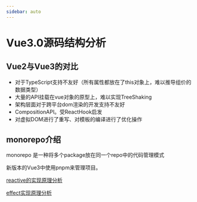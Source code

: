 ```yaml
---
sidebar: auto
---
```


# Vue3.0源码结构分析

## Vue2与Vue3的对比
- 对于TypeScript支持不友好（所有属性都放在了this对象上，难以推导组价的数据类型）
- 大量的API挂载在vue对象的原型上，难以实现TreeShaking
- 架构层面对于跨平台dom渲染的开发支持不友好
- CompositionAPI。受ReactHook启发
- 对虚拟DOM进行了重写、对模板的编译进行了优化操作

## monorepo介绍
monorepo 是一种将多个package放在同一个repo中的代码管理模式

新版本的Vue3中使用pnpm来管理项目。

[reactive的实现原理分析](./reactive的实现原理分析.md)

[effect实现原理分析](./effect实现原理分析.md)






